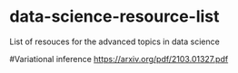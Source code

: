 # data-science-resource-list
List of resouces for the advanced topics in data science

#Variational inference
https://arxiv.org/pdf/2103.01327.pdf
